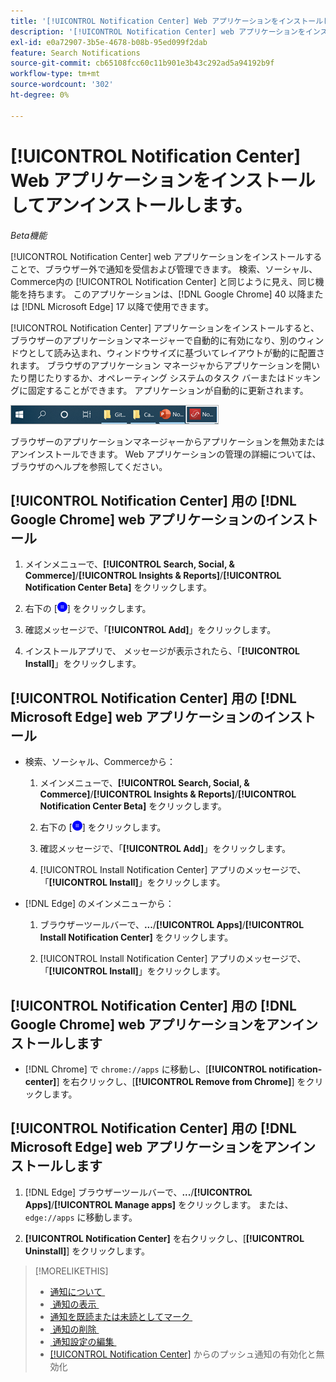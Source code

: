 ```yaml
---
title: '[!UICONTROL Notification Center] Web アプリケーションをインストールしてアンインストールします。'
description: '[!UICONTROL Notification Center] web アプリケーションをインストールおよびアンインストールする方法を説明します。'
exl-id: e0a72907-3b5e-4678-b08b-95ed099f2dab
feature: Search Notifications
source-git-commit: cb65108fcc60c11b901e3b43c292ad5a94192b9f
workflow-type: tm+mt
source-wordcount: '302'
ht-degree: 0%

---
```


# [!UICONTROL Notification Center] Web アプリケーションをインストールしてアンインストールします。

*Beta機能*

[!UICONTROL Notification Center] web アプリケーションをインストールすることで、ブラウザー外で通知を受信および管理できます。 検索、ソーシャル、Commerce内の [!UICONTROL Notification Center] と同じように見え、同じ機能を持ちます。 このアプリケーションは、[!DNL Google Chrome] 40 以降または [!DNL Microsoft Edge] 17 以降で使用できます。

[!UICONTROL Notification Center] アプリケーションをインストールすると、ブラウザーのアプリケーションマネージャーで自動的に有効になり、別のウィンドウとして読み込まれ、ウィンドウサイズに基づいてレイアウトが動的に配置されます。 ブラウザのアプリケーション マネージャからアプリケーションを開いたり閉じたりするか、オペレーティング システムのタスク バーまたはドッキングに固定することができます。 アプリケーションが自動的に更新されます。

![Microsoft Windows タスクバーの通知センターアイコン &#x200B;](/help/search-social-commerce/assets/windows-taskbar.png "Microsoft Windows タスクバーの通知センターアイコン ")

ブラウザーのアプリケーションマネージャーからアプリケーションを無効またはアンインストールできます。 Web アプリケーションの管理の詳細については、ブラウザのヘルプを参照してください。

## [!UICONTROL Notification Center] 用の [!DNL Google Chrome] web アプリケーションのインストール

1. メインメニューで、**[!UICONTROL Search, Social, & Commerce]**/**[!UICONTROL Insights & Reports]**/**[!UICONTROL Notification Center Beta]** をクリックします。

1. 右下の [![Notification Center Web App のインストール &#x200B;](/help/search-social-commerce/assets/notifications-install-app.png "Notification Center Web App のインストール ")] をクリックします。

1. 確認メッセージで、「**[!UICONTROL Add]**」をクリックします。

1. インストールアプリで、 メッセージが表示されたら、「**[!UICONTROL Install]**」をクリックします。

## [!UICONTROL Notification Center] 用の [!DNL Microsoft Edge] web アプリケーションのインストール

* 検索、ソーシャル、Commerceから：

   1. メインメニューで、**[!UICONTROL Search, Social, & Commerce]**/**[!UICONTROL Insights & Reports]**/**[!UICONTROL Notification Center Beta]** をクリックします。

   1. 右下の [![Notification Center Web App のインストール &#x200B;](/help/search-social-commerce/assets/notifications-install-app.png "Notification Center Web App のインストール ")] をクリックします。

   1. 確認メッセージで、「**[!UICONTROL Add]**」をクリックします。

   1. [!UICONTROL Install Notification Center] アプリのメッセージで、「**[!UICONTROL Install]**」をクリックします。

* [!DNL Edge] のメインメニューから：

   1. ブラウザーツールバーで、**...**/**[!UICONTROL Apps]**/**[!UICONTROL Install Notification Center]** をクリックします。

   1. [!UICONTROL Install Notification Center] アプリのメッセージで、「**[!UICONTROL Install]**」をクリックします。

## [!UICONTROL Notification Center] 用の [!DNL Google Chrome] web アプリケーションをアンインストールします

* [!DNL Chrome] で `chrome://apps` に移動し、[**[!UICONTROL notification-center]**] を右クリックし、[**[!UICONTROL Remove from Chrome]**] をクリックします。

## [!UICONTROL Notification Center] 用の [!DNL Microsoft Edge] web アプリケーションをアンインストールします

1. [!DNL Edge] ブラウザーツールバーで、**...**/**[!UICONTROL Apps]**/**[!UICONTROL Manage apps]** をクリックします。 または、`edge://apps` に移動します。

1. **[!UICONTROL Notification Center]** を右クリックし、[**[!UICONTROL Uninstall]**] をクリックします。

>[!MORELIKETHIS]
>
>* [&#x200B; 通知について &#x200B;](/help/search-social-commerce/notifications/notification-about.md)
>* [&#x200B; 通知の表示 &#x200B;](notification-view.md)
>* [&#x200B; 通知を既読または未読としてマーク &#x200B;](notification-mark-read-unread.md)
>* [&#x200B; 通知の削除 &#x200B;](notification-delete.md)
>* [&#x200B; 通知設定の編集 &#x200B;](notification-edit.md)
>* [[!UICONTROL Notification Center]](notifications-push-enable-disable.md) からのプッシュ通知の有効化と無効化
